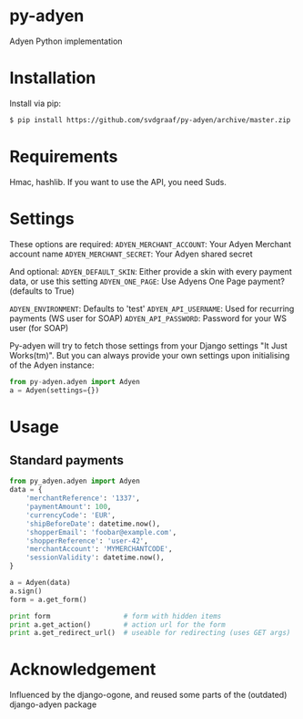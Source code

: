 py-adyen
========

Adyen Python implementation

Installation
============

Install via pip:
```bash
$ pip install https://github.com/svdgraaf/py-adyen/archive/master.zip
```

Requirements
============
Hmac, hashlib. If you want to use the API, you need Suds.

Settings
========

These options are required:
`ADYEN_MERCHANT_ACCOUNT`: Your Adyen Merchant account name
`ADYEN_MERCHANT_SECRET`: Your Adyen shared secret

And optional:
`ADYEN_DEFAULT_SKIN`: Either provide a skin with every payment data, or use this setting
`ADYEN_ONE_PAGE`: Use Adyens One Page payment? (defaults to True)

`ADYEN_ENVIRONMENT`: Defaults to 'test'
`ADYEN_API_USERNAME`: Used for recurring payments (WS user for SOAP)
`ADYEN_API_PASSWORD`: Password for your WS user (for SOAP)

Py-adyen will try to fetch those settings from your Django settings "It Just Works(tm)". But you can always provide your own settings upon initialising of the Adyen instance:

```python
from py-adyen.adyen import Adyen
a = Adyen(settings={})
```

Usage
=====


Standard payments
-----------------
```python
from py_adyen.adyen import Adyen
data = {
    'merchantReference': '1337',
    'paymentAmount': 100,
    'currencyCode': 'EUR',
    'shipBeforeDate': datetime.now(),
    'shopperEmail': 'foobar@example.com',
    'shopperReference': 'user-42',
    'merchantAccount': 'MYMERCHANTCODE',
    'sessionValidity': datetime.now(),
}

a = Adyen(data)
a.sign()
form = a.get_form()

print form                  # form with hidden items
print a.get_action()        # action url for the form
print a.get_redirect_url()  # useable for redirecting (uses GET args)
```


Acknowledgement
===============
Influenced by the django-ogone, and reused some parts of the (outdated) django-adyen package